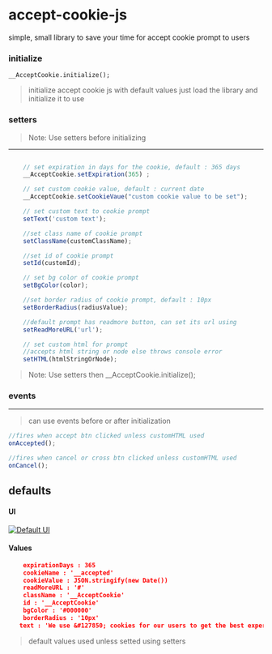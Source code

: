 # accept-cookie-js

simple, small library to save your time for accept cookie prompt to users

### initialize

    __AcceptCookie.initialize();

> initialize accept cookie js with default values
> just load the library and initialize it to use

### setters

> Note: Use setters before initializing

---
```javascript

    // set expiration in days for the cookie, default : 365 days
    __AcceptCookie.setExpiration(365) ;

    // set custom cookie value, default : current date
    __AcceptCookie.setCookieVaue("custom cookie value to be set");

    // set custom text to cookie prompt
    setText('custom text');

    //set class name of cookie prompt
    setClassName(customClassName);

    //set id of cookie prompt
    setId(customId);

    // set bg color of cookie prompt
    setBgColor(color);

    //set border radius of cookie prompt, default : 10px
    setBorderRadius(radiusValue);

    //default prompt has readmore button, can set its url using
    setReadMoreURL('url');

    // set custom html for prompt
    //accepts html string or node else throws console error
    setHTML(htmlStringOrNode);
```
> Note: Use setters then \_\_AcceptCookie.initialize();

### events

---

> can use events before or after initialization

```javascript
//fires when accept btn clicked unless customHTML used
onAccepted();

//fires when cancel or cross btn clicked unless customHTML used
onCancel();
```

## defaults

#### UI

[![Default UI](https://i.imgur.com/a4e8E8a.png "Default UI")](http://i.imgur.com/a4e8E8a.png "Default UI")

#### Values

```json
    expirationDays : 365
    cookieName : '__accepted'
    cookieValue : JSON.stringify(new Date())
    readMoreURL : '#'
    className : '__AcceptCookie'
    id : '__AcceptCookie'
    bgColor : '#000000'
    borderRadius : '10px'
   text : 'We use &#127850; cookies for our users to get the best experience.'
```

> default values used unless setted using setters
